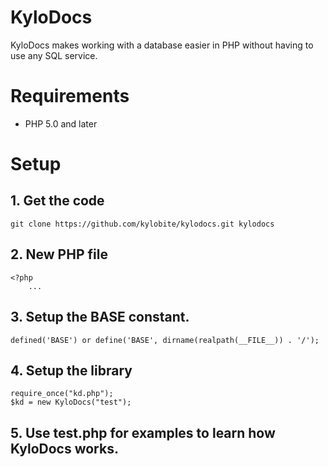 KyloDocs
=======

KyloDocs makes working with a database easier in PHP without having to use any SQL service.

Requirements
============

* PHP 5.0 and later

Setup
=====

## 1. Get the code
    git clone https://github.com/kylobite/kylodocs.git kylodocs
## 2. New PHP file
    <?php
        ...
## 3. Setup the **BASE** constant.
    defined('BASE') or define('BASE', dirname(realpath(__FILE__)) . '/');
## 4. Setup the library
    require_once("kd.php");
    $kd = new KyloDocs("test");
## 5. Use **test.php** for examples to learn how KyloDocs works.